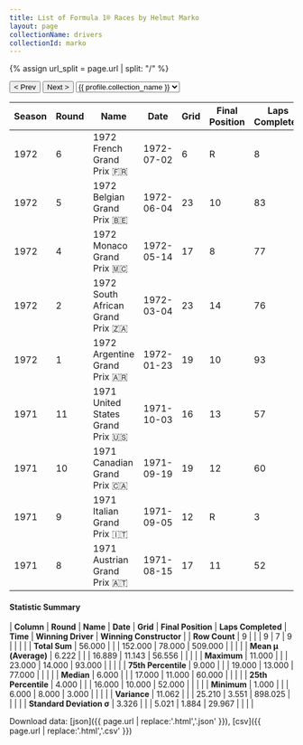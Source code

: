 ```yaml
---
title: List of Formula 1® Races by Helmut Marko
layout: page
collectionName: drivers
collectionId: marko
---
```


{% assign url_split = page.url | split: "/" %}
<div id="collection-navigation">
<button onclick="selector.options[selector.selectedIndex-1].value && (window.location = selector.options[selector.selectedIndex-1].value);">&lt; Prev</button>
<button onclick="selector.options[selector.selectedIndex+1].value && (window.location = selector.options[selector.selectedIndex+1].value);">Next &gt;</button>
<select id="selector" onchange="this.options[this.selectedIndex].value && (window.location = this.options[this.selectedIndex].value);">
  {% for collectionId in site.data[page.collectionName].refs %}
    {% if collectionId == page.collectionId %}
      {% assign selected = "selected" %}
    {% else %}
      {% assign selected = "" %}
    {% endif %}
    {% assign profile = site.data[page.collectionName][collectionId].profile %}
    <option value="/f1/{{ page.collectionName }}/{{ collectionId }}/{{ url_split[4] }}" {{ selected }}>{{ profile.collection_name }}</option>
  {% endfor %}
</select>
</div>

| Season | Round | Name | Date | Grid | Final Position | Laps Completed | Time | Winning Driver | Winning Constructor |
|--|--|--|--|--|--|--|--|--|--|
| 1972 | 6 | 1972 French Grand Prix 🇫🇷 | 1972-07-02 | 6 | R | 8 |   | Jackie Stewart 🇬🇧 | Tyrrell 🇬🇧 |
| 1972 | 5 | 1972 Belgian Grand Prix 🇧🇪 | 1972-06-04 | 23 | 10 | 83 |   | Emerson Fittipaldi 🇧🇷 | Team Lotus 🇬🇧 |
| 1972 | 4 | 1972 Monaco Grand Prix 🇲🇨 | 1972-05-14 | 17 | 8 | 77 |   | Jean-Pierre Beltoise 🇫🇷 | BRM 🇬🇧 |
| 1972 | 2 | 1972 South African Grand Prix 🇿🇦 | 1972-03-04 | 23 | 14 | 76 |   | Denny Hulme 🇳🇿 | McLaren 🇬🇧 |
| 1972 | 1 | 1972 Argentine Grand Prix 🇦🇷 | 1972-01-23 | 19 | 10 | 93 |   | Jackie Stewart 🇬🇧 | Tyrrell 🇬🇧 |
| 1971 | 11 | 1971 United States Grand Prix 🇺🇸 | 1971-10-03 | 16 | 13 | 57 |   | François Cevert 🇫🇷 | Tyrrell 🇬🇧 |
| 1971 | 10 | 1971 Canadian Grand Prix 🇨🇦 | 1971-09-19 | 19 | 12 | 60 |   | Jackie Stewart 🇬🇧 | Tyrrell 🇬🇧 |
| 1971 | 9 | 1971 Italian Grand Prix 🇮🇹 | 1971-09-05 | 12 | R | 3 |   | Peter Gethin 🇬🇧 | BRM 🇬🇧 |
| 1971 | 8 | 1971 Austrian Grand Prix 🇦🇹 | 1971-08-15 | 17 | 11 | 52 |   | Jo Siffert 🇨🇭 | BRM 🇬🇧 |

#### Statistic Summary

| **Column** | **Round** | **Name** | **Date** | **Grid** | **Final Position** | **Laps Completed** | **Time** | **Winning Driver** | **Winning Constructor** |
| **Row Count** | 9 |  |  | 9 | 7 | 9 |  |  |  |
| **Total Sum** | 56.000 |  |  | 152.000 | 78.000 | 509.000 |  |  |  |
| **Mean μ (Average)** | 6.222 |  |  | 16.889 | 11.143 | 56.556 |  |  |  |
| **Maximum** | 11.000 |  |  | 23.000 | 14.000 | 93.000 |  |  |  |
| **75th Percentile** | 9.000 |  |  | 19.000 | 13.000 | 77.000 |  |  |  |
| **Median** | 6.000 |  |  | 17.000 | 11.000 | 60.000 |  |  |  |
| **25th Percentile** | 4.000 |  |  | 16.000 | 10.000 | 52.000 |  |  |  |
| **Minimum** | 1.000 |  |  | 6.000 | 8.000 | 3.000 |  |  |  |
| **Variance** | 11.062 |  |  | 25.210 | 3.551 | 898.025 |  |  |  |
| **Standard Deviation σ** | 3.326 |  |  | 5.021 | 1.884 | 29.967 |  |  |  |

Download data: [json]({{ page.url | replace:'.html','.json' }}), [csv]({{ page.url | replace:'.html','.csv' }})
